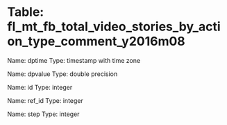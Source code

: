 Table: fl_mt_fb_total_video_stories_by_action_type_comment_y2016m08
===================================================================

Name: dptime
Type: timestamp with time zone

Name: dpvalue
Type: double precision

Name: id
Type: integer

Name: ref_id
Type: integer

Name: step
Type: integer

